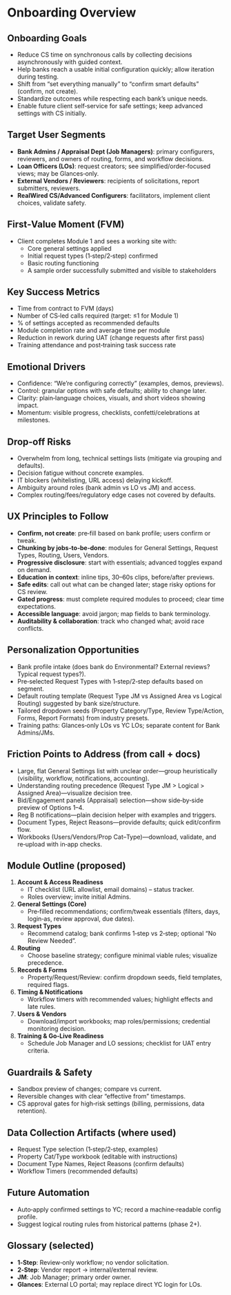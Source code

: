 # Onboarding Overview

## Onboarding Goals
- Reduce CS time on synchronous calls by collecting decisions asynchronously with guided context.
- Help banks reach a usable initial configuration quickly; allow iteration during testing.
- Shift from “set everything manually” to “confirm smart defaults” (confirm, not create).
- Standardize outcomes while respecting each bank’s unique needs.
- Enable future client self‑service for safe settings; keep advanced settings with CS initially.

## Target User Segments
- **Bank Admins / Appraisal Dept (Job Managers)**: primary configurers, reviewers, and owners of routing, forms, and workflow decisions.
- **Loan Officers (LOs)**: request creators; see simplified/order‑focused views; may be Glances‑only.
- **External Vendors / Reviewers**: recipients of solicitations, report submitters, reviewers.
- **RealWired CS/Advanced Configurers**: facilitators, implement client choices, validate safety.

## First‑Value Moment (FVM)
- Client completes Module 1 and sees a working site with:
  - Core general settings applied
  - Initial request types (1‑step/2‑step) confirmed
  - Basic routing functioning
  - A sample order successfully submitted and visible to stakeholders

## Key Success Metrics
- Time from contract to FVM (days)
- Number of CS‑led calls required (target: ≤1 for Module 1)
- % of settings accepted as recommended defaults
- Module completion rate and average time per module
- Reduction in rework during UAT (change requests after first pass)
- Training attendance and post‑training task success rate

## Emotional Drivers
- Confidence: “We’re configuring correctly” (examples, demos, previews).
- Control: granular options with safe defaults; ability to change later.
- Clarity: plain‑language choices, visuals, and short videos showing impact.
- Momentum: visible progress, checklists, confetti/celebrations at milestones.

## Drop‑off Risks
- Overwhelm from long, technical settings lists (mitigate via grouping and defaults).
- Decision fatigue without concrete examples.
- IT blockers (whitelisting, URL access) delaying kickoff.
- Ambiguity around roles (bank admin vs LO vs JM) and access.
- Complex routing/fees/regulatory edge cases not covered by defaults.

## UX Principles to Follow
- **Confirm, not create**: pre‑fill based on bank profile; users confirm or tweak.
- **Chunking by jobs‑to‑be‑done**: modules for General Settings, Request Types, Routing, Users, Vendors.
- **Progressive disclosure**: start with essentials; advanced toggles expand on demand.
- **Education in context**: inline tips, 30–60s clips, before/after previews.
- **Safe edits**: call out what can be changed later; stage risky options for CS review.
- **Gated progress**: must complete required modules to proceed; clear time expectations.
- **Accessible language**: avoid jargon; map fields to bank terminology.
- **Auditability & collaboration**: track who changed what; avoid race conflicts.

## Personalization Opportunities
- Bank profile intake (does bank do Environmental? External reviews? Typical request types?).
- Pre‑selected Request Types with 1‑step/2‑step defaults based on segment.
- Default routing template (Request Type JM vs Assigned Area vs Logical Routing) suggested by bank size/structure.
- Tailored dropdown seeds (Property Category/Type, Review Type/Action, Forms, Report Formats) from industry presets.
- Training paths: Glances‑only LOs vs YC LOs; separate content for Bank Admins/JMs.

## Friction Points to Address (from call + docs)
- Large, flat General Settings list with unclear order—group heuristically (visibility, workflow, notifications, accounting).
- Understanding routing precedence (Request Type JM > Logical > Assigned Area)—visualize decision tree.
- Bid/Engagement panels (Appraisal) selection—show side‑by‑side preview of Options 1–4.
- Reg B notifications—plain decision helper with examples and triggers.
- Document Types, Reject Reasons—provide defaults; quick edit/confirm flow.
- Workbooks (Users/Vendors/Prop Cat–Type)—download, validate, and re‑upload with in‑app checks.

## Module Outline (proposed)
1. **Account & Access Readiness**
   - IT checklist (URL allowlist, email domains) – status tracker.
   - Roles overview; invite initial Admins.
2. **General Settings (Core)**
   - Pre‑filled recommendations; confirm/tweak essentials (filters, days, login‑as, review approval, due dates).
3. **Request Types**
   - Recommend catalog; bank confirms 1‑step vs 2‑step; optional “No Review Needed”.
4. **Routing**
   - Choose baseline strategy; configure minimal viable rules; visualize precedence.
5. **Records & Forms**
   - Property/Request/Review: confirm dropdown seeds, field templates, required flags.
6. **Timing & Notifications**
   - Workflow timers with recommended values; highlight effects and late rules.
7. **Users & Vendors**
   - Download/import workbooks; map roles/permissions; credential monitoring decision.
8. **Training & Go‑Live Readiness**
   - Schedule Job Manager and LO sessions; checklist for UAT entry criteria.

## Guardrails & Safety
- Sandbox preview of changes; compare vs current.
- Reversible changes with clear “effective from” timestamps.
- CS approval gates for high‑risk settings (billing, permissions, data retention).

## Data Collection Artifacts (where used)
- Request Type selection (1‑step/2‑step, examples)
- Property Cat/Type workbook (editable with instructions)
- Document Type Names, Reject Reasons (confirm defaults)
- Workflow Timers (recommended defaults)

## Future Automation
- Auto‑apply confirmed settings to YC; record a machine‑readable config profile.
- Suggest logical routing rules from historical patterns (phase 2+).

## Glossary (selected)
- **1‑Step**: Review‑only workflow; no vendor solicitation.
- **2‑Step**: Vendor report → internal/external review.
- **JM**: Job Manager; primary order owner.
- **Glances**: External LO portal; may replace direct YC login for LOs.
